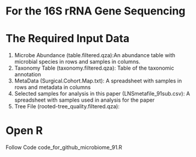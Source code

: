 # For the 16S rRNA Gene Sequencing

# The Required Input Data

1. Microbe Abundance (table.filtered.qza):An abundance table with microbial species in rows and samples in columns.
2. Taxonomy Table (taxonomy.filtered.qza): Table of the taxonomic annotation
3. MetaData (Surgical.Cohort.Map.txt): A spreadsheet with samples in rows and metadata in columns
4. Selected samples for analysis in this paper (LNSmetafile_91sub.csv): A spreadsheet with samples used in analysis for the paper 
5. Tree File (rooted-tree_quality.filtered.qza):

# Open R
Follow Code code_for_github_microbiome_91.R

